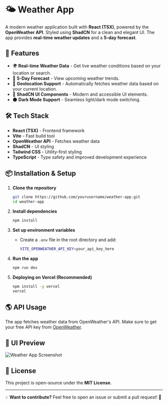 # 🌤️ Weather App

A modern weather application built with **React (TSX)**, powered by the **OpenWeather API**. Styled using **ShadCN** for a clean and elegant UI. The app provides **real-time weather updates** and a **5-day forecast**.

## 🚀 Features

- 🌍 **Real-time Weather Data** - Get live weather conditions based on your location or search.
- 📅 **5-Day Forecast** - View upcoming weather trends.
- 📌 **Geolocation Support** - Automatically fetches weather data based on your current location.
- 🎨 **ShadCN UI Components** - Modern and accessible UI elements.
- 🌑 **Dark Mode Support** - Seamless light/dark mode switching.

## 🛠️ Tech Stack

- **React (TSX)** - Frontend framework
- **Vite** - Fast build tool
- **OpenWeather API** - Fetches weather data
- **ShadCN** - UI styling
- **Tailwind CSS** - Utility-first styling
- **TypeScript** - Type safety and improved development experience

## 📦 Installation & Setup

1. **Clone the repository**
   ```sh
   git clone https://github.com/yourusername/weather-app.git
   cd weather-app
   ```

2. **Install dependencies**
   ```sh
   npm install
   ```

3. **Set up environment variables**
   - Create a `.env` file in the root directory and add:
     ```sh
     VITE_OPENWEATHER_API_KEY=your_api_key_here
     ```

4. **Run the app**
   ```sh
   npm run dev
   ```

5. **Deploying on Vercel (Recommended)**
   ```sh
   npm install -g vercel
   vercel
   ```

## 🌎 API Usage

The app fetches weather data from OpenWeather's API. Make sure to get your free API key from [OpenWeather](https://openweathermap.org/).

## 🎨 UI Preview

![Weather App Screenshot](https://via.placeholder.com/800x400.png?text=Weather+App+Preview)

## 📝 License

This project is open-source under the **MIT License**.

---

💡 **Want to contribute?** Feel free to open an issue or submit a pull request! 🚀

